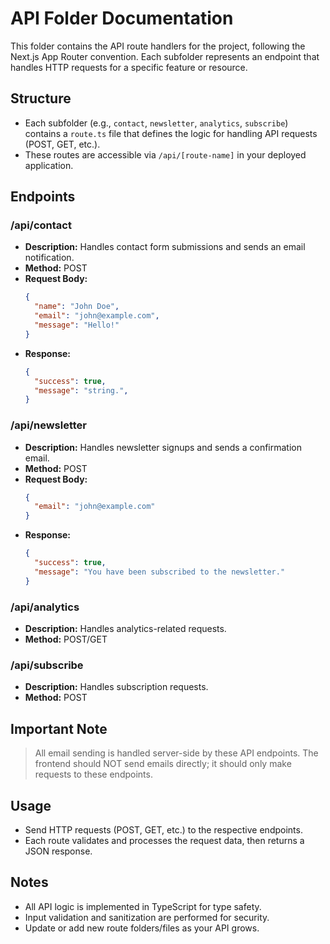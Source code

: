 # API Folder Documentation

This folder contains the API route handlers for the project, following the Next.js App Router convention. Each subfolder represents an endpoint that handles HTTP requests for a specific feature or resource.

## Structure

- Each subfolder (e.g., `contact`, `newsletter`, `analytics`, `subscribe`) contains a `route.ts` file that defines the logic for handling API requests (POST, GET, etc.).
- These routes are accessible via `/api/[route-name]` in your deployed application.

## Endpoints

### /api/contact
- **Description:** Handles contact form submissions and sends an email notification.
- **Method:** POST
- **Request Body:**
  ```json
  {
    "name": "John Doe",
    "email": "john@example.com",
    "message": "Hello!"
  }
  ```
- **Response:**
  ```json
  {
    "success": true,
    "message": "string.",
  }
  ```

### /api/newsletter
- **Description:** Handles newsletter signups and sends a confirmation email.
- **Method:** POST
- **Request Body:**
  ```json
  {
    "email": "john@example.com"
  }
  ```
- **Response:**
  ```json
  {
    "success": true,
    "message": "You have been subscribed to the newsletter."
  }
  ```

### /api/analytics
- **Description:** Handles analytics-related requests.
- **Method:** POST/GET

### /api/subscribe
- **Description:** Handles subscription requests.
- **Method:** POST

## Important Note

> All email sending is handled server-side by these API endpoints. The frontend should NOT send emails directly; it should only make requests to these endpoints.

## Usage

- Send HTTP requests (POST, GET, etc.) to the respective endpoints.
- Each route validates and processes the request data, then returns a JSON response.

## Notes

- All API logic is implemented in TypeScript for type safety.
- Input validation and sanitization are performed for security.
- Update or add new route folders/files as your API grows.
